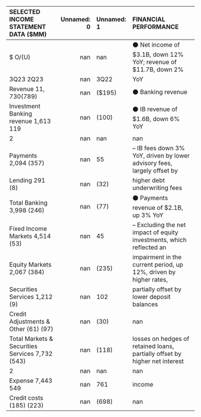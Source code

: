| SELECTED INCOME STATEMENT DATA ($MM)            |   Unnamed: 0 | Unnamed: 1   | FINANCIAL PERFORMANCE                                                       |
|:------------------------------------------------|-------------:|:-------------|:----------------------------------------------------------------------------|
| $ O/(U)                                         |          nan | nan          | ⚫ Net income of $3.1B, down 12% YoY; revenue of $11.7B, down 2%            |
| 3Q23 2Q23                                       |          nan | 3Q22         | YoY                                                                         |
| Revenue $11,730 ($789)                          |          nan | ($195)       | ⚫ Banking revenue                                                          |
| Investment Banking revenue 1,613 119            |          nan | (100)        | ⚫ IB revenue of $1.6B, down 6% YoY                                         |
| 2                                               |          nan | nan          | nan                                                                         |
| Payments 2,094 (357)                            |          nan | 55           | – IB fees down 3% YoY, driven by lower advisory fees, largely offset by     |
| Lending 291 (8)                                 |          nan | (32)         | higher debt underwriting fees                                               |
| Total Banking 3,998 (246)                       |          nan | (77)         | ⚫ Payments revenue of $2.1B, up 3% YoY                                     |
| Fixed Income Markets 4,514 (53)                 |          nan | 45           | – Excluding the net impact of equity investments, which reflected an        |
| Equity Markets 2,067 (384)                      |          nan | (235)        | impairment in the current period, up 12%, driven by higher rates,           |
| Securities Services 1,212 (9)                   |          nan | 102          | partially offset by lower deposit balances                                  |
| Credit Adjustments & Other (61)  (97)           |          nan | (30)         | nan                                                                         |
| Total Markets & Securities Services 7,732 (543) |          nan | (118)        | losses on hedges of retained loans, partially offset by higher net interest |
| 2                                               |          nan | nan          | nan                                                                         |
| Expense 7,443 549                               |          nan | 761          | income                                                                      |
| Credit costs (185)  (223)                       |          nan | (698)        | nan                                                                         |